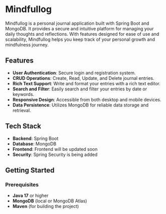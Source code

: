 # Mindfullog

Mindfullog is a personal journal application built with Spring Boot and MongoDB. It provides a secure and intuitive platform for managing your daily thoughts and reflections. With features designed for ease of use and scalability, Mindfullog helps you keep track of your personal growth and mindfulness journey.

## Features

- **User Authentication**: Secure login and registration system.
- **CRUD Operations**: Create, Read, Update, and Delete journal entries.
- **Rich Text Support**: Write and format your entries with a rich text editor.
- **Search and Filter**: Easily search and filter your entries by date or keywords.
- **Responsive Design**: Accessible from both desktop and mobile devices.
- **Data Persistence**: Utilizes MongoDB for reliable data storage and retrieval.

## Tech Stack

- **Backend**: Spring Boot
- **Database**: MongoDB
- **Frontend**: Frontend will be updated soon
- **Security**: Spring Security is being added

## Getting Started

### Prerequisites

- **Java 17** or higher
- **MongoDB** (local or MongoDB Atlas)
- **Maven** (for building the project)

